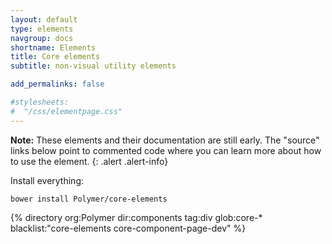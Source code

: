 ```yaml
---
layout: default
type: elements
navgroup: docs
shortname: Elements
title: Core elements
subtitle: non-visual utility elements

add_permalinks: false

#stylesheets:
#  "/css/elementpage.css"
---
```


<!-- page specific stylesheet needs to be inline to the page so ajax injects it. -->
<link rel="stylesheet" href="/css/elementpage.css">

**Note:** These elements and their documentation are still early. The "source" links below point to commented code where you can learn more about how to use the element.
{: .alert .alert-info}

Install everything:

    bower install Polymer/core-elements

<section class="element-list">
{% directory org:Polymer dir:components tag:div glob:core-* blacklist:"core-elements core-component-page-dev" %}
</section>

